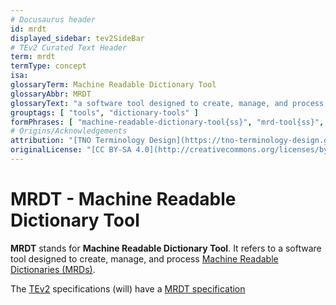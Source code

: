 ```yaml
---
# Docusaurus header
id: mrdt
displayed_sidebar: tev2SideBar
# TEv2 Curated Text Header
term: mrdt
termType: concept
isa:
glossaryTerm: Machine Readable Dictionary Tool
glossaryAbbr: MRDT
glossaryText: "a software tool designed to create, manage, and process [Machine Readable Dictionaries (MRDs)](mrd@)."
grouptags: [ "tools", "dictionary-tools" ]
formPhrases: [ "machine-readable-dictionary-tool{ss}", "mrd-tool{ss}", "mrdt{ss}" ]
# Origins/Acknowledgements
attribution: "[TNO Terminology Design](https://tno-terminology-design.github.io/tev2-specifications/docs)"
originalLicense: "[CC BY-SA 4.0](http://creativecommons.org/licenses/by-sa/4.0/?ref=chooser-v1)"
---
```


# MRDT - Machine Readable Dictionary Tool

**MRDT** stands for **Machine Readable Dictionary Tool**. It refers to a software tool designed to create, manage, and process [Machine Readable Dictionaries (MRDs)](mrd@).

The [TEv2](@) specifications (will) have a [MRDT specification](/docs/specs/tools-envisaged/mrdt)